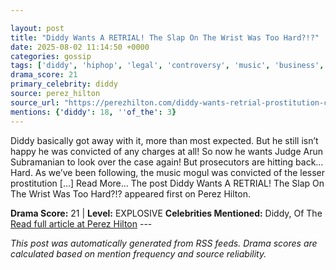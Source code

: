 ```yaml
---

layout: post
title: "Diddy Wants A RETRIAL! The Slap On The Wrist Was Too Hard?!?"
date: 2025-08-02 11:14:50 +0000
categories: gossip
tags: ['diddy', 'hiphop', 'legal', 'controversy', 'music', 'business', 'source-perez_hilton', 'drama-explosive']
drama_score: 21
primary_celebrity: diddy
source: perez_hilton
source_url: "https://perezhilton.com/diddy-wants-retrial-prostitution-conviction-prosecutors-argue-hes-a-danger/"
mentions: {'diddy': 18, ''of_the': 3}
---
```


Diddy basically got away with it, more than most expected. But he still isn’t happy he was convicted of any charges at all! So now he wants Judge Arun Subramanian to look over the case again! But prosecutors are hitting back… Hard. As we’ve been following, the music mogul was convicted of the lesser prostitution [...] Read More... The post Diddy Wants A RETRIAL! The Slap On The Wrist Was Too Hard?!? appeared first on Perez Hilton.

**Drama Score:** 21 | **Level:** EXPLOSIVE **Celebrities Mentioned:** Diddy, Of The [Read full article at Perez Hilton](https://perezhilton.com/diddy-wants-retrial-prostitution-conviction-prosecutors-argue-hes-a-danger/) --- 

*This post was automatically generated from RSS feeds. Drama scores are calculated based on mention frequency and source reliability.*
